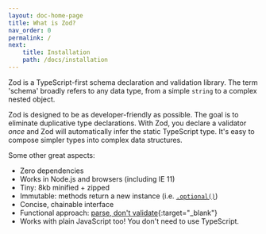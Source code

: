 ```yaml
---
layout: doc-home-page
title: What is Zod?
nav_order: 0
permalink: /
next:
    title: Installation
    path: /docs/installation
---
```


Zod is a TypeScript-first schema declaration and validation library. The term 'schema' broadly refers to any data type, from a simple `string` to a complex nested object.

Zod is designed to be as developer-friendly as possible. The goal is to eliminate duplicative type declarations. With Zod, you declare a validator _once_ and Zod will automatically infer the static TypeScript type. It's easy to compose simpler types into complex data structures.

Some other great aspects:

- Zero dependencies
- Works in Node.js and browsers (including IE 11)
- Tiny: 8kb minified + zipped
- Immutable: methods return a new instance (i.e. [`.optional()`](docs/schema-methods/optional))
- Concise, chainable interface
- Functional approach: [parse, don't validate](https://lexi-lambda.github.io/blog/2019/11/05/parse-don-t-validate/){:target="_blank"}
- Works with plain JavaScript too! You don't need to use TypeScript.